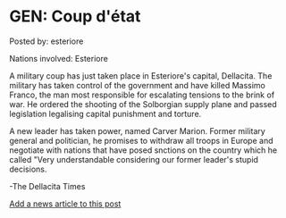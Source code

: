 # GEN: Coup d'état

Posted by: esteriore

Nations involved: Esteriore

A military coup has just taken place in Esteriore's capital, Dellacita. The military has taken control of the government and have killed Massimo Franco, the man most responsible for escalating tensions to the brink of war. He ordered the shooting of the Solborgian supply plane and passed legislation legalising capital punishment and torture.

A new leader has taken power, named Carver Marion. Former military general and politician, he promises to withdraw all troops in Europe and negotiate with nations that have posed snctions on the country which he called "Very understandable considering our former leader's stupid decisions.

-The Dellacita Times

[Add a news article to this post](http://solborg.xyz/rp/admin.php?event=2016-11-15_coup-d'état-esteriore)

